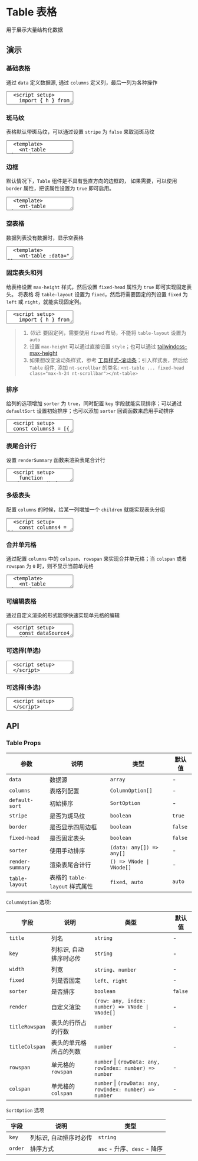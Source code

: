 # Table 表格

用于展示大量结构化数据

## 演示

<script setup>
  import { h, ref } from 'vue'
  import { Table, Button, Input } from '../../src'

  const dataSource1 = [
    {
      name: '李四',
      age: 19,
      address: '北京朝阳',
    },
    {
      name: '张三',
      age: 18,
      address: '北京朝阳',
    },
    {
      name: '王五',
      age: 20,
      address: '北京朝阳',
    },
  ]

  const dataSource2 = [
    {
      name: '张三',
      age: 18,
      address: '北京朝阳',
    },
    {
      name: '李四',
      age: 19,
      address: '北京朝阳',
    },
    {
      name: '王五',
      age: 20,
      address: '北京朝阳',
    },
    {
      name: '张三',
      age: 18,
      address: '北京朝阳',
    },
    {
      name: '李四',
      age: 19,
      address: '北京朝阳',
    },
    {
      name: '王五',
      age: 20,
      address: '北京朝阳',
    },
    {
      name: '张三',
      age: 18,
      address: '北京朝阳',
    },
    {
      name: '李四',
      age: 19,
      address: '北京朝阳',
    },
    {
      name: '王五',
      age: 20,
      address: '北京朝阳',
    },
  ]

  const dataSource3 = [
    {
      name: '李四',
      age: 19,
      address: '北京朝阳',
    },
    {
      name: '李四',
      age: 19,
      address: '北京西城',
    },
    {
      name: '王五',
      age: 18,
      address: '北京朝阳',
    },
    {
      name: '张三',
      age: 20,
      address: '北京朝阳',
    },
  ]

   const dataSource4 = ref([
    {
      name: '李四',
      age: 19,
      address: '北京朝阳',
    },
    {
      name: '张三',
      age: 18,
      address: '北京朝阳',
    },
    {
      name: '王五',
      age: 20,
      address: '北京朝阳',
    },
  ])

  const columns1 = [{
    title: '姓名',
    key: 'name',
  }, {
    title: '年龄',
    key: 'age',
  }, {
    title: '住址',
    key: 'address'
  }, {
    title: '操作',
    key: 'action',
    render: () => [
      h(Button, { type: 'text' }, { default: () => '编辑'}),
      h(Button, { type: 'text' }, { default: () => '删除'})
    ]
  }]
  const columns2 = [{
    title: '姓名',
    key: 'name',
    fixed: 'left',
    width: 80,
  }, {
    title: '年龄',
    key: 'age',
    width: 200,
  }, {
    title: '住址',
    key: 'address',
    width: 200,
  }, {
    title: '操作',
    key: 'action',
    width: 200,
    fixed: 'right',
    render: () => [
      h(Button, { type: 'text' }, { default: () => '编辑'}),
      h(Button, { type: 'text' }, { default: () => '删除'})
    ]
  }]
  const columns3 = [{
    title: '姓名',
    key: 'name',
  }, {
    title: '年龄',
    key: 'age',
    sorter: true
  }, {
    title: '住址',
    key: 'address'
  }, {
    title: '操作',
    key: 'action',
    render: () => [
      h(Button, { type: 'text' }, { default: () => '编辑'}),
      h(Button, { type: 'text' }, { default: () => '删除'})
    ]
  }]
  const columns4 = [{
    title: '姓名',
    key: 'name'
  }, {
    title: '基本信息',
    children: [{
      title: '年龄',
      key: 'age',
      sorter: true,
    }, {
      title: '住址',
      key: 'address'
    }]
  }, {
    title: '操作',
    key: 'action',
    render: () => [
      h(Button, { type: 'text' }, { default: () => '编辑'}),
      h(Button, { type: 'text' }, { default: () => '删除'})
    ]
  }]

  const columns5 = [{
    title: '姓名',
    key: 'name',
    colspan: (rowData, rowIndex) => {
      if (rowIndex === 2) {
        return 2
      }
      return 1
    },
    rowspan: (rowData, rowIndex) => {
      if (rowIndex === 0) {
        return 2
      } else if (rowIndex === 1) {
        return 0
      } else {
        return 1
      }
    }
  }, {
    title: '基本信息',
    children: [{
      title: '年龄',
      key: 'age',
      colspan: (rowData, rowIndex) => {
        if (rowIndex === 2) {
          return 0
        }
        return 1
      },
      rowspan: (rowData, rowIndex) => {
        if (rowIndex === 0) {
          return 2
        } else if (rowIndex === 1) {
          return 0
        } else {
          return 1
        }
      }
    }, {
      title: '住址',
      key: 'address'
    }]
  }, {
    title: '操作',
    key: 'action',
    render: () => [
      h(Button, { type: 'text' }, { default: () => '编辑'}),
      h(Button, { type: 'text' }, { default: () => '删除'})
    ]
  }]

  const columns6 = [{
    title: '姓名',
    key: 'name',
  }, {
    title: '年龄',
    key: 'age',
    render: (row, index) => {
      return h(Input, {
        modelValue: row.age,
        htmlType: 'number',
        'onUpdate:modelValue': (value) => {
          const newData = [...dataSource4.value]
          newData[index].age = value
          dataSource4.value = newData
        }
      })
    }
  }, {
    title: '住址',
    key: 'address'
  }, {
    title: '操作',
    key: 'action',
    render: () => [
      h(Button, { type: 'text' }, { default: () => '编辑'}),
      h(Button, { type: 'text' }, { default: () => '删除'})
    ]
  }]

  const columns7 = [{
    type: 'radio',
    disabled: (rowData) => rowData.name === '张三'
  }, {
    title: '姓名',
    key: 'name',
  }, {
    title: '年龄',
    key: 'age',
  }, {
    title: '住址',
    key: 'address'
  }]

  const columns8 = [{
    type: 'checkbox'
  }, {
    title: '姓名',
    key: 'name',
  }, {
    title: '年龄',
    key: 'age',
  }, {
    title: '住址',
    key: 'address'
  }]

  const defaultSort = { key: 'age', order: 'desc' }

  function renderSummary() {
    return h('tr', [
      h('td', '合计'),
      h('td', { colspan: '3' },dataSource1.reduce((sum, item) => sum + item.age, 0)),
    ])
  }

  function rowKey(rowData) {
    return rowData.name
  }
</script>

### 基础表格

通过 `data` 定义数据源, 通过 `columns` 定义列，最后一列为各种操作

<ClientOnly>
  <CodePreview>
  <textarea lang="vue">
  <script setup>
    import { h } from 'vue';
    const dataSource = [
      {
        id: 1,
        name: '张三',
        age: 18,
        address: '北京朝阳',
      },
      {
        id: 2,
        name: '李四',
        age: 19,
        address: '北京朝阳',
      },
      {
        id: 3,
        name: '王五',
        age: 20,
        address: '北京朝阳',
      },
    ]
    const columns = [{
      title: '姓名',
      key: 'name'
      width: 80
    }, {
      title: '年龄',
      key: 'age',
      width: 80
    }, {
      title: '住址',
      key: 'address',
      width: 80
    }, {
      title: '操作',
      width: 80,
      render: () => [
        h(NtButton, { type: 'text' }, { default: () => '编辑'}),
        h(NtButton, { type: 'text' }, { default: () => '删除'})
      ]
    }]
  </script>
  <template>
    <nt-table :data="dataSource" :columns="columns"></nt-table>
  </template>
  </textarea>
  <template #preview>
    <Table :data="dataSource1" :columns="columns1"></Table>
  </template>
  </CodePreview>
</ClientOnly>

### 斑马纹

表格默认带斑马纹，可以通过设置 `stripe` 为 `false` 来取消斑马纹

<ClientOnly>
  <CodePreview>
  <textarea lang="vue">
  <template>
    <nt-table :data="dataSource" :columns="columns" :stripe="false"></nt-table>
  </template>
  </textarea>
  <template #preview>
    <Table :data="dataSource1" :columns="columns1" :stripe="false"></Table>
  </template>
  </CodePreview>
</ClientOnly>

### 边框

默认情况下，`Table` 组件是不具有竖直方向的边框的， 如果需要，可以使用 `border` 属性，把该属性设置为 `true` 即可启用。

<ClientOnly>
  <CodePreview>
  <textarea lang="vue">
  <template>
    <nt-table :data="dataSource" :columns="columns" border></nt-table>
  </template>
  </textarea>
  <template #preview>
    <Table :data="dataSource1" :columns="columns1" border></Table>
  </template>
  </CodePreview>
</ClientOnly>

### 空表格

数据列表没有数据时，显示空表格

<ClientOnly>
  <CodePreview>
  <textarea lang="vue">
  <template>
    <nt-table :data="[]" :columns="columns"></nt-table>
  </template>
  </textarea>
  <template #preview>
    <Table :data="[]" :columns="columns1"></Table>
  </template>
  </CodePreview>
</ClientOnly>

### 固定表头和列

给表格设置 `max-height` 样式，然后设置 `fixed-head` 属性为 `true` 即可实现固定表头。 将表格 将 `table-layout` 设置为 `fixed`，然后将需要固定的列设置 `fixed` 为 `left` 或 `right`，就能实现固定列。

<ClientOnly>
  <CodePreview>
  <textarea lang="vue">
  <script setup>
    import { h } from 'vue';
    const dataSource = [
      {
        id: 1,
        name: '张三',
        age: 18,
        address: '北京朝阳',
      },
      {
        id: 2,
        name: '李四',
        age: 19,
        address: '北京朝阳',
      },
      {
        id: 3,
        name: '王五',
        age: 20,
        address: '北京朝阳',
      },
    ]
    const columns2 = [{
      title: '姓名',
      key: 'name',
      fixed: 'left',
      width: 80,
    }, {
      title: '年龄',
      key: 'age',
      width: 200,
    }, {
      title: '住址',
      key: 'address',
      width: 200,
    }, {
      title: '操作',
      key: 'action',
      width: 200,
      fixed: 'right',
      render: () => [
        h(Button, { type: 'text' }, { default: () => '编辑'}),
        h(Button, { type: 'text' }, { default: () => '删除'})
      ]
    }]
  </script>
  <template>
    <nt-table :data="dataSource2" :columns="columns" table-layout="fixed" fixed-head style="max-height:200px;" class="nt-scrollbar"></nt-table>
  </template>
  </textarea>
  <template #preview>
    <Table :data="dataSource2" :columns="columns2" table-layout="fixed" fixed-head style="max-height:200px;" class="nt-scrollbar"></Table>
  </template>
  </CodePreview>
</ClientOnly>

> 1. _切记_: 要固定列，需要使用 `fixed` 布局，不能将 `table-layout` 设置为 `auto`
> 2. 设置 `max-height` 可以通过直接设置 `style`；也可以通过 [tailwindcss-max-height](https://www.tailwindcss.cn/docs/max-height#setting-the-maximum-height)
> 3. 如果想改变滚动条样式，参考 [工具样式-滚动条](../css-util#_2-滚动条样式)；引入样式表，然后给 `Table` 组件, 添加 `nt-scrollbar` 的类名: `<nt-table ... fixed-head class="max-h-24 nt-scrollbar"></nt-table>`

### 排序

给列的选项增加 `sorter` 为 `true`，同时配置 `key` 字段就能实现排序；可以通过 `defaultSort` 设置初始排序；也可以添加 `sorter` 回调函数来启用手动排序

<ClientOnly>
  <CodePreview>
  <textarea lang="vue">
  <script setup>
  const columns3 = [{
    title: '姓名',
    key: 'name',
  }, {
    title: '年龄',
    key: 'age',
    sorter: true
  }, {
    title: '住址',
    key: 'address'
  }, {
    title: '操作',
    key: 'action',
    render: () => [
      h(Button, { type: 'text' }, { default: () => '编辑'}),
      h(Button, { type: 'text' }, { default: () => '删除'})
    ]
  }]
  const defaultSort = { key: 'age', order: 'desc' }
  </script>
  <template>
    <nt-table :data="dataSource1" :columns="columns3" :default-sort="defaultSort"></nt-table>
  </template>
  </textarea>
  <template #preview>
    <Table :data="dataSource1" :columns="columns3" :default-sort="defaultSort"></Table>
  </template>
  </CodePreview>
</ClientOnly>

### 表尾合计行

设置 `renderSummary` 函数来渲染表尾合计行

<ClientOnly>
  <CodePreview>
  <textarea lang="vue">
  <script setup>
    function renderSummary() {
      return h('tr', [
        h('td', '合计'),
        h('td', { colspan: '3' },dataSource1.reduce((sum, item) => sum + item.age, 0)),
      ])
    }
  </script>
  <template>
    <nt-table :data="dataSource1" :columns="columns3" :render-summary="renderSummary"></nt-table>
  </template>
  </textarea>
  <template #preview>
    <Table :data="dataSource1" :columns="columns3" :render-summary="renderSummary"></Table>
  </template>
  </CodePreview>
</ClientOnly>

### 多级表头

配置 `columns` 的时候，给某一列增加一个 `children` 就能实现表头分组

<ClientOnly>
  <CodePreview>
  <textarea lang="vue">
  <script setup>
    const columns4 = [{
      title: '姓名',
      key: 'name'
    }, {
      title: '基本信息',
      children: [{
        title: '年龄',
        key: 'age',
        sorter: true,
      }, {
        title: '住址',
        key: 'address'
      }]
    }, {
      title: '操作',
      key: 'action',
      render: () => [
        h(NtButton, { type: 'text' }, { default: () => '编辑'}),
        h(NtButton, { type: 'text' }, { default: () => '删除'})
      ]
    }]
  </script>
  <template>
    <nt-table :data="dataSource1" :columns="columns4" border></nt-table>
  </template>
  </textarea>
  <template #preview>
    <Table :data="dataSource1" :columns="columns4" border></Table>
  </template>
  </CodePreview>
</ClientOnly>

### 合并单元格

通过配置 `columns` 中的 `colspan`、`rowspan` 来实现合并单元格；当 `colspan` 或者 `rowspan` 为 `0` 时，则不显示当前单元格

<ClientOnly>
  <CodePreview>
  <textarea lang="vue-html">
  <template>
    <nt-table :data="dataSource3" :columns="columns5" border></nt-table>
  </template>
  </textarea>
  <template #preview>
    <Table :data="dataSource3" :columns="columns5" border></Table>
  </template>
  </CodePreview>
</ClientOnly>

### 可编辑表格

通过自定义渲染的形式能够快速实现单元格的编辑

<ClientOnly>
  <CodePreview>
  <textarea lang="vue">
  <script setup>
    const dataSource4 = ref([
      {
        name: '李四',
        age: 19,
        address: '北京朝阳',
      },
      {
        name: '张三',
        age: 18,
        address: '北京朝阳',
      },
      {
        name: '王五',
        age: 20,
        address: '北京朝阳',
      },
    ])
    const columns6 = [{
      title: '姓名',
      key: 'name',
    }, {
      title: '年龄',
      key: 'age',
      render: (row, index) => {
        return h(Input, {
          modelValue: row.age,
          htmlType: 'number',
          'onUpdate:modelValue': (value) => {
            const newData = [...dataSource4.value]
            newData[index].age = value
            dataSource4.value = newData
          }
        })
      }
    }, {
      title: '住址',
      key: 'address'
    }, {
      title: '操作',
      key: 'action',
      render: () => [
        h(Button, { type: 'text' }, { default: () => '编辑'}),
        h(Button, { type: 'text' }, { default: () => '删除'})
      ]
    }]
  </script>
  <template>
    <nt-table :data="dataSource4" :columns="columns6" border></nt-table>
  </template>
  </textarea>
  <template #preview>
    <Table :data="dataSource4" :columns="columns6" border></Table>
    <hr />
    <div>{{ JSON.stringify(dataSource4, null, 2) }}</div>
  </template>
  </CodePreview>
</ClientOnly>

### 可选择(单选)

<ClientOnly>
  <CodePreview>
  <textarea lang="vue-html">
  <script setup>
  </script>
  <template>
    <hr />
  </template>
  </textarea>
  <template #preview>
    <Table :data="dataSource4" :columns="columns7" :row-key="rowKey"></Table>
  </template>
  </CodePreview>
</ClientOnly>

### 可选择(多选)

<ClientOnly>
  <CodePreview>
  <textarea lang="vue-html">
  <script setup>
  </script>
  <template>
    <hr />
  </template>
  </textarea>
  <template #preview>
    <Table :data="dataSource4" :columns="columns8" :row-key="rowKey"></Table>
  </template>
  </CodePreview>
</ClientOnly>

## API

### Table Props

| 参数             | 说明                           | 类型                     | 默认值  |
| ---------------- | ------------------------------ | ------------------------ | ------- |
| `data`           | 数据源                         | `array`                  | -       |
| `columns`        | 表格列配置                     | `ColumnOption[]`         | -       |
| `default-sort`   | 初始排序                       | `SortOption`             | -       |
| `stripe`         | 是否为斑马纹                   | `boolean`                | `true`  |
| `border`         | 是否显示四周边框               | `boolean`                | `false` |
| `fixed-head`     | 是否固定表头                   | `boolean`                | `false` |
| `sorter`         | 使用手动排序                   | `(data: any[]) => any[]` | -       |
| `render-summary` | 渲染表尾合计行                 | `() => VNode \| VNode[]` | -       |
| `table-layout`   | 表格的 `table-layout` 样式属性 | `fixed`、`auto`          | `auto`  |

`ColumnOption` 选项:

| 字段           | 说明                   | 类型                                                     | 默认值  |
| -------------- | ---------------------- | -------------------------------------------------------- | ------- |
| `title`        | 列名                   | `string`                                                 | -       |
| `key`          | 列标识, 自动排序时必传 | `string`                                                 | -       |
| `width`        | 列宽                   | `string`、`number`                                       | -       |
| `fixed`        | 列是否固定             | `left`、`right`                                          | -       |
| `sorter`       | 是否排序               | `boolean`                                                | `false` |
| `render`       | 自定义渲染             | `(row: any, index: number) => VNode \| VNode[]`          | -       |
| `titleRowspan` | 表头的行所占的行数     | `number`                                                 | -       |
| `titleColspan` | 表头的单元格所占的列数 | `number`                                                 | -       |
| `rowspan`      | 单元格的 `rowspan`     | `number` \| `(rowData: any, rowIndex: number) => number` | -       |
| `colspan`      | 单元格的 `colspan`     | `number` \| `(rowData: any, rowIndex: number) => number` | -       |

`SortOption` 选项

| 字段    | 说明                   | 类型                        |
| ------- | ---------------------- | --------------------------- |
| `key`   | 列标识, 自动排序时必传 | `string`                    |
| `order` | 排序方式               | `asc` - 升序、`desc` - 降序 |
